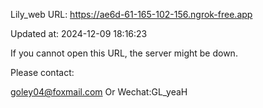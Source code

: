 Lily_web URL: https://ae6d-61-165-102-156.ngrok-free.app

Updated at: 2024-12-09 18:16:23

If you cannot open this URL, the server might be down.

Please contact: 

goley04@foxmail.com Or Wechat:GL_yeaH